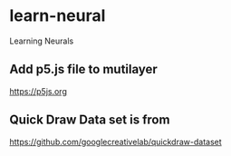 # learn-neural
 Learning Neurals

## Add p5.js file to mutilayer
   https://p5js.org

## Quick Draw Data set is from 
   https://github.com/googlecreativelab/quickdraw-dataset
